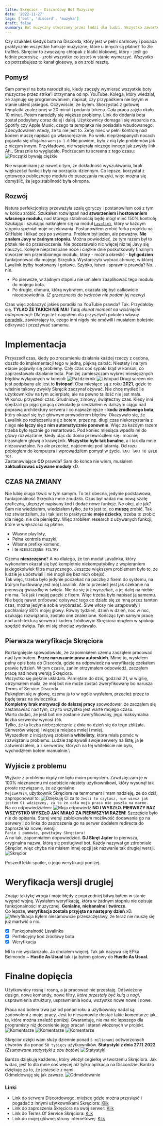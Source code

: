 ```yaml
---
title: Skręcior - Discordowy Bot Muzyczny
date: '2022-11-27'
tags: ['bot', 'discord', 'muzyka']
draft: false
summary: Bot muzyczny stworzony przez ludzi dla ludzi. Wszystko zawarte w nim pochodzi prosto z ❤️
---
```


Czy szukałeś kiedyś bota na Discorda, który jest w pełni darmowy i posiada praktycznie wszystkie funkcje muzyczne, które u innych są płatne?
To źle trafiłeś. Skręcior to zwyczajny chłopak z klatki blokowej, który - jeśli go ładnie poprosisz - zrobi wszystko co jesteś w stanie wymarzyć. Wszystko co potrzebujesz to kanał głosowy, a on zrobi resztę.

## Pomysł

Sam pomysł na bota narodził się, kiedy zaczęły wymierać wszystkie boty muzyczne przez strike'i otrzymane od np. YouTube. Kolega, który wiedział, że zajmuję się programowaniem, napisał, czy przypadkiem nie byłym w stanie ukleić jakiegoś. Oczywiście, że byłem. Skorzystać z gotowej templatki znalezionej w 20 minut i podaniu tokena. Cała praca zajęła około 10 minut. Potem narodziły się większe problemy. Link do dodania bota został podsyłany coraz dalej i dalej. Użytkownicy domagali się wsparcia np. Spotify czy Apple Music, czego ta templatka nie posiadała wbudowanego. Zdecydowałem wtedy, że to nie jest to. Żeby mieć w pełni kontrolę nad kodem muszę napisać go własnoręcznie. Po wielu nieprzespanych nocach pojawiła się oficjalna `wersja 1.0`.Nie powiem, było z nią tyle problemów jak z niczym innym. Przykładowo, nie wspierała niczego innego jak zwykły link. Ah.. Strasznie to wyglądało. Podrzucam tu screena z tego czasu:
![Początki bywają ciężkie](http://radzionkow.net/test/blog/images/skrecior/skrecior-poczatki.png)

Nie wspominam już nawet o tym, że dokładność wyszukiwania, brak większości funkcji były na porządku dziennym. Co lepsze, korzystał z gotowego publicznego modułu do puszczania muzyki, więc można się domyślić, że jego stabilność była okropna.

## Rozwój

Natura perfekcjonisty przeważyła szalę goryczy i postanowiłem coś z tym w końcu zrobić. Szukałem rozwiązań nad **stworzeniem i hostowaniem własnego modułu**, nad którego stabilnością będę mógł mieć 150% kontrolę.
Szukając i szukając natknąłem się na moduł [`Lavalink`](https://github.com/freyacodes/Lavalink), który w każdym stopniu spełniał moje oczekiwania. Postanowiłem zrobić forka projektu na GitHubie i klikać coś po swojemu. Problem był jeden, ale poważny. **Nie znałem Javy w żadnym stopniu.** Można powiedzieć, że tym razem był to płotek nie do przeskoczenia. Nie pozostawało nic więcej niż tej Javy się nauczyć. Kolejne nieprzespane noce i ciężkie dnie poskutkowały finalnym stworzeniem przerobionego modułu, który - można określić - **był godzien** funkcjonować dla mojego Skręcika. Wystarczyło wybrać chmurę, w której Lavalink byłby hostowany i gotowe. Szybko, łatwo i sprawnie prawda? No... nie.

- Po pierwsze, w żadnym stopniu nie umiałem zaaplikować tego modułu do mojego bota.
- Po drugie, chmura, którą wybrałem, okazała się być całkowicie nieodpowiednia. _(Z grzeczności do twórców nie podam jej nazwy)_

Czas więc zobaczyć jakieś poradiki na YouTubie prawda? Tak. Przydałoby się. **TYLKO ŻE TAKICH NIE MA!** _Tutaj akurat moment na wciśnięcie autopromocji:_ Dlatego też nagrałem dla przyszłych pokoleń własny [poradnik](https://www.youtube.com/watch?v=kTbU4lvtQjk), zawierający to, czego inni nigdy nie omówili i musiałem boleśnie odkrywać i przeżywać samemu.

# Implementacja

Przyszedł czas, kiedy po zrozumieniu działania każdej rzeczy z osobna, doszło do implementacji tego w jedną, piękną całość. Niestety i na tym etapie pojawiły się problemy. Cały czas coś sypało błąd w konsoli, co zaprzestawało działanie bota. Poniżej zamieszczam wykres miesięcznych błędów wyłapanych w konsoli:
![Październik](http://radzionkow.net/test/blog/images/skrecior/pazdziernik.png)
![Listopad](http://radzionkow.net/test/blog/images/skrecior/listopad.png)
Drugi screen nie jest podpisany ale jest to **listopad**. Oba miesiące są z roku **2021**, gdzie to właśnie takowy zwykły Skręcik zaczynał ożywać. Nie chcę myśleć ile użytkowników na tym ucierpiało, ale na pewno ta ilość nie jest mała.\
W końcu przyszedł czas. Grudniowy, zimowy, świąteczny czas. Kiedy inni spędzali go pijąc gorącą czekoladę ja siedziałem w dalszym ciągu nad poprawą architektury serwera i co najważniejsze - **kodu źródłowego bota**, który okazał się być głównym prowoderem błędów. Okazywało się, że Lavalink po rozłączeniu się z botem, przez np. długi czas niekorzystania z niego **nie łączy się z nim automatycznie ponownie**. Więc za każdym razem trzeba było ręcznie go restartować. Pod koniec miesiąca wpadło mi do głowy rozwiązanie, kiedy idąc do domu przewróciłem się i mocniej trzasnąłem głową o krawężnik. **Wszystko było tak banalne**, a i tak dla mnie niezauważalne. No ale przecież, najciemniej pod latarnią. Od razu pobiegłem do komputera i wprowadziłem pomysł w życie. `TAK!` `TAK!` `TO BYŁO TO!`.\
Zastanawiające **CO** prawda? Sam do końca nie wiem, musiałem **zaktualizować używane moduły** xD.

## CZAS NA ZMIANY

Nie lubię długo tkwić w tym samym. To też obecna, jedynie podstawowa, funkcjonalność Skręcika mnie znudziła. Czas był nadać mu nową szatę graficzną, ulepszyć napisany kod i dodać nowe funkcje. No okej, ale jak?\
Sam nie wiedziałem, wiedziałem tylko, że to jest to, co **muszę** zrobić. Tak też stwierdziłem, że i tak jest to praktycznie **moje dziecko**, trzeba to zrobić dla niego, nie dla pieniędzy. Więc zrobiłem research z używanych funkcji, które w większości są płatne.

- Własne playlisty,
- Pełna kontrola muzyki,
- Własne prefixy komend,
- i te `NIESZCZĘSNE FILTRY`

Czemu **nieszczęsne**? A no dlatego, że ten moduł Lavalinka, który wykonałem okazał się być kompletnie niekompatybilny z wspieraniem jakiegokolwiek filtra muzycznego. Jeszcze większym problemem było to, że ludzie je ubóstwiali i nie mogli się bez nich obejść.\
Tak więc, trzeba było jedynie poczekać na paczkę z fixem do systemu, na którym hostowany jest mój Lavalink. Ale to przecież jest jak czekanie na pierwszą gwiazdkę w święta. Nie da się już wyczekać, a jej dalej na niebie nie ma. Tak jak i mojej paczki z fixem. Więc trzeba było napisać ją samemu.\
Nie będę nawet próbować opisywać tego co działo się ze mną przez tamten czas, można jedynie sobie wyobrażać.
Siwe włosy nie ustępowały i pochłaniały 80% mojej głowy. Równy tydzień, dzień w dzień, noc w noc, szukając rozwiązania, zostało one znalezione. Kończąc tym samym pracę nad architekturą serwera i kodem źródłowym Skręciora mogłem w spokoju spędzić święta. Tak mi się chociaż wydawało.

## Pierwsza weryfikacja Skręciora

Roztargnięcie spowodowało, że zapomniałem czemu zacząłem pracować nad tym botem. **Przez naruszanie praw autorskich**. Mimo to, wysłałem pełny opis bota do Discorda, gdzie na odpowiedź na weryfikację czekałem prawie tydzień. W tym czasie, zanim otrzymałem odpowiedź, zacząłem pracę nad nową wersją Skręciora.\
Wszystko się pięknie układało. Pamiętam do dziś, godzina 21, w wigilię, otrzymałem maila, że mój bot nie może zostać zweryfikowany bo narusza Terms of Service Discorda.\
Puknąłem się w głowę, czemu ja to w ogóle wysłałem, przecież przez to będę teraz na świeczniku.\
**Kompletny brak motywacji do dalszej pracy** spowodował, że zacząłem się zastanawiać nad tym, czy to wszystko jest warte mojego czasu.\
Warto dodać, że jeśli bot nie zostanie zweryfikowany, jego maksymalna liczba serwerów wynosi `100`.\
Tylko, że ta liczba niebezpiecznie z dnia na dzień się do tego zbliżała. Serwerów więcej i więcej a miejsca mniej i mniej.\
Wyszedłem z inicjatywą zrobienia **whitelisty**, która miała pomóc w rozwiązaniu problemu.
Ludzie zapisywali swoje serwery na listę, ja je zatwierdzałem, a z serwerów, których na tej whiteliście nie było, wychodziłem botem manualnie.\

## Wyjście z problemu

Wyjście z problemu nigdy nie było moim pomysłem. Zawdzięczam je w 100% nieznanemu mi osobiście niestety użytkownikowi, który wysunął tak proste rozwiązanie, że aż genialne.\
`Mejzu#7924`, użytkownik Skręciora na tenmoment i mam nadzieję, że do dziś, zaproponował to:
![Dziękuję Ci za to](http://radzionkow.net/test/blog/images/skrecior/pomysl1.png)
`Jeśli to czytasz, nie wiesz jak jestem Ci wdzięczny, za to że cała moja praca nie poszła na marne.`\
Na co odpowiedziałem:
![Moja odpowiedź](http://radzionkow.net/test/blog/images/skrecior/pomysl2.png)
**NO I WYSZŁO. PIERWSZY RAZ WSZYSTKO WYSZŁO JAK MIAŁO ZA PIERWSZYM RAZEM!** Szczęście było nie do opisania. Starej wersji zablokowałem możliwość dodawania go na serwery i do linka do zaproszenia go na serwer dodałem redirecta do zaproszenia nowej wersji.\
`Panie i panowie, powitajmy Skręciora!`\
A no tak, zapomniałem dopowiedzieć. **DJ Skręt Jąder** to pierwsza, oryginalna nazwa, którą się posługiwał bot. Każdy nazywał go zdrobniale Skręcior, więc chyba nie miałem innej opcji jak nazwanie tak drugiej wersji.\
![Skręcior](http://radzionkow.net/test/blog/images/skrecior/skrecior2.0.png)

Poszedł lekki spoiler, o jego weryfikacji poniżej.

# Weryfikacja wersji drugiej

Znając taktykę wroga i moje błędy z poprzedniej bitwy byłem w stanie wygrać wojnę. Wysłałem weryfikację, która w żadnym stopniu nie opisuje funkcjonalności muzycznej. **Genialne, niebanalne i twórcze.**\
Co lepsze, **weryfikacja została przyjęta na następny dzień** xD.
![Weryfikacja](http://radzionkow.net/test/blog/images/skrecior/accept.png)
Byłem niesamowicie przeszczęśliwy, że teraz nie muszę się już martwić o nic.

- [x] Funkcjonalność Lavalinka
- [x] Perfekcyjny kod źródłowy bota
- [x] Weryfikacja

Mi to nie wystarczało. Ja chciałem więcej. Tak jak nazywa się EPka Belmondo ~ **Hustle As Usual** tak i ja byłem gotowy do **Hustle As Usual**.

# Finalne dopięcia

Użytkownicy rosną i rosną, a ja pracować nie przestaję. Odświeżony design, nowe komendy, nowe filtry, _które przestały być kulą u nogi_, usprawnienia struktury, usprawnienia kodu, wszystko nowe nowe i nowe.

Praca nad botem trwa już od ponad roku a użytkownicy nadal są zadowoleni z mojej pracy. Jest to niesamowite dostać takie komentarze jak, te, które można znaleźć poniżej. Gwarantuję, nie ma nic lepszego dla programisty niż docenienie jego pracań i starań włożonych w projekt.
![Komentarze](http://radzionkow.net/test/blog/images/skrecior/comments1.png)
![Komentarze](http://radzionkow.net/test/blog/images/skrecior/comments2.png)
![Komentarze](http://radzionkow.net/test/blog/images/skrecior/comments3.png)

Skręcior dzięki wam służy dziennie ponad `5 milionami` odtworzonych utworów dla ponad `50 tysięcy` użytkowników. **Statystyki z dnia 27.11.2022**\
_(Zsumowane statystyki z obu botów)_
![Statystyki](http://radzionkow.net/test/blog/images/skrecior/stats.png)

Bardzo dziękuję każdemu, który włożył cegiełkę w tworzeniu Skręciora. Jak widać, jest to dla mnie coś więcej niż tylko aplikacja na Discordzie. Bardzo dziękuję za to, że jesteście z nami.\
Odmeldowuję się jak zawsze.
![Odmeldowanie](http://radzionkow.net/test/blog/images/skrecior/bye.png)

### Linki

- Link do serwera Discordowego, miejsce gdzie można przysiąść i pogadać z innymi użytkownikami Skręciora: [Klik](https://discord.gg/4TWmMfMU6N)
- Link do zaproszenia Skręciora na swój serwer: [Klik](https://discord.com/api/oauth2/authorize?client_id=939103800898224139&permissions=8&scope=bot)
- Link do Terms Of Service Skręciora: [Klik](http://radzionkow.net/terms)
- Link do mojej głównej strony internetowej: [Klik](http://radzionkow.net)
